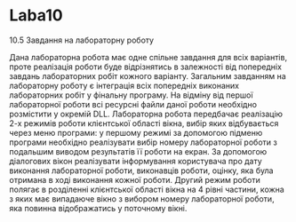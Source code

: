# Laba10
10.5 Завдання на лабораторну роботу

Дана лабораторна робота має одне спільне завдання для всіх варіантів, проте реалізація роботи буде відрізнятись в залежності від попередніх завдань лабораторних робіт кожного варіанту. 
Загальним завданням на лабораторну роботу є інтеграція всіх попередніх виконаних лабораторних робіт у фінальну програму. На відміну від першої лабораторної роботи всі ресурсні файли даної роботи необхідно розмістити у окремій DLL. Лабораторна робота передбачає реалізацію 2-х режимів роботи клієнтської області вікна, вибір яких відбувається через меню програми: у першому режимі за допомогою підменю програми необхідно реалізувати вибір номеру лабораторної роботи з подальшим виводом результатів її роботи на екран. За допомогою діалогових вікон реалізувати інформування користувача про дату виконання лабораторної роботи, виконавців роботи, оцінку, яка була отримана в ході виконання кожної роботи. 
Другий режим роботи полягає в розділенні клієнтської області вікна на 4 рівні частини, кожна з яких має випадаюче вікно з вибором номеру лабораторної роботи, яка повинна відображатись у поточному вікні.
